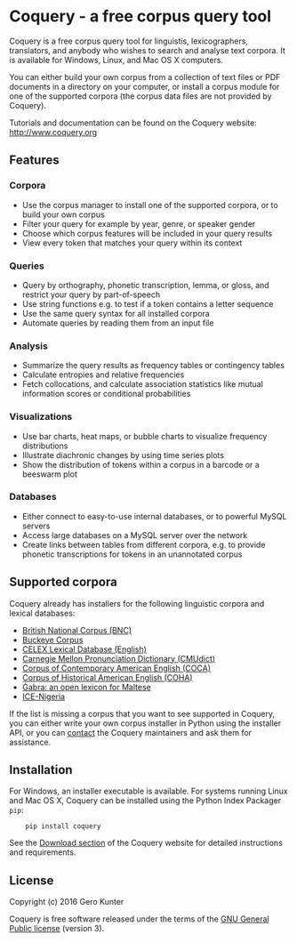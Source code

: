 # Coquery - a free corpus query tool

Coquery is a free corpus query tool for linguistis, lexicographers, 
translators, and anybody who wishes to search and analyse text corpora.
It is available for Windows, Linux, and Mac OS X computers.

You can either build your own corpus from a collection of text files
or PDF documents in a directory on your computer, or install a corpus 
module for one of the supported corpora (the corpus data files are not
provided by Coquery).

Tutorials and documentation can be found on the Coquery website: http://www.coquery.org

## Features

### Corpora
* Use the corpus manager to install one of the supported corpora, or to 
  build your own corpus
* Filter your query for example by year, genre, or speaker gender
* Choose which corpus features will be included in your query results
* View every token that matches your query within its context

### Queries
* Query by orthography, phonetic transcription, lemma, or gloss, and restrict 
  your query by part-of-speech
* Use string functions e.g. to test if a token contains a letter sequence
* Use the same query syntax for all installed corpora
* Automate queries by reading them from an input file

### Analysis
* Summarize the query results as frequency tables or contingency tables
* Calculate entropies and relative frequencies
* Fetch collocations, and calculate association statistics like mutual 
  information scores or conditional probabilities

### Visualizations

* Use bar charts, heat maps, or bubble charts to visualize frequency 
  distributions
* Illustrate diachronic changes by using time series plots
* Show the distribution of tokens within a corpus in a barcode or a beeswarm 
  plot

### Databases

* Either connect to easy-to-use internal databases, or to powerful MySQL 
  servers
* Access large databases on a MySQL server over the network
* Create links between tables from different corpora, e.g. to provide
  phonetic transcriptions for tokens in an unannotated corpus

## Supported corpora

Coquery already has installers for the following linguistic corpora and 
lexical databases:

* [British National Corpus (BNC)](http://www.natcorp.ox.ac.uk/)
* [Buckeye Corpus](http://buckeyecorpus.osu.edu/)
* [CELEX Lexical Database (English)](https://catalog.ldc.upenn.edu/LDC96L14)
* [Carnegie Mellon Pronunciation Dictionary (CMUdict)](http://www.speech.cs.cmu.edu/cgi-bin/cmudict)
* [Corpus of Contemporary American English (COCA)](http://corpus.byu.edu/coca/)
* [Corpus of Historical American English (COHA)](http://corpus.byu.edu/coha/)
* [Ġabra: an open lexicon for Maltese](http://mlrs.research.um.edu.mt/resources/gabra/)
* [ICE-Nigeria](http://sourceforge.net/projects/ice-nigeria/) 

If the list is missing a corpus that you want to see supported in Coquery, 
you can either write your own corpus installer in Python using the installer 
API, or you can [contact](http://www.coquery/org./contact) the Coquery 
maintainers and ask them for assistance.

## Installation

For Windows, an installer executable is available. For systems running Linux 
and Mac OS X, Coquery can be installed using the Python Index Packager 
`pip`:
    
```
    pip install coquery
```

See the [Download section](http://www.coquery.org/download/) of the Coquery
website for detailed instructions and requirements.
    
## License

Copyright (c) 2016 Gero Kunter

Coquery is free software released under the terms of the 
[GNU General Public license](https://www.gnu.org/licenses/gpl-3.0-standalone.html) (version 3).
